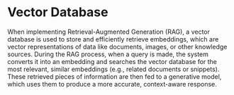 # Vector Database

When implementing Retrieval-Augmented Generation (RAG), a vector database is used to store and efficiently retrieve embeddings, which are vector representations of data like documents, images, or other knowledge sources. During the RAG process, when a query is made, the system converts it into an embedding and searches the vector database for the most relevant, similar embeddings (e.g., related documents or snippets). These retrieved pieces of information are then fed to a generative model, which uses them to produce a more accurate, context-aware response.